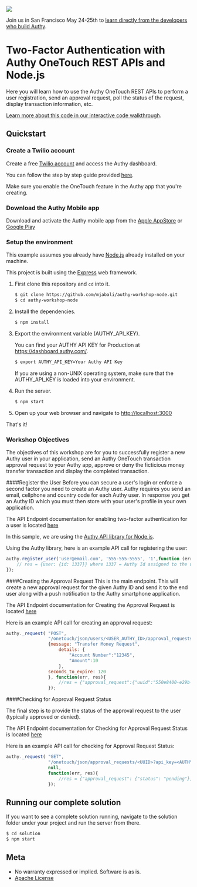<a href="http://twilio.com/signal">![](https://s3.amazonaws.com/baugues/signal-logo.png)</a>

Join us in San Francisco May 24-25th to [learn directly from the developers who build Authy](https://www.twilio.com/signal/schedule/2crLXWsVZaA2WIkaCUyYOc/aut).

# Two-Factor Authentication with Authy OneTouch REST APIs and Node.js

Here you will learn how to use the Authy OneTouch REST APIs to perform a user registration, send an approval request, poll the status of the request, display transaction information, etc.

[Learn more about this code in our interactive code walkthrough](https://www.twilio.com/docs/howto/walkthrough/two-factor-authentication/node/express).

## Quickstart

### Create a Twilio account

Create a free [Twilio account](https://www.twilio.com/user/account/authy/getting-started) and access the Authy dashboard.

You can follow the step by step guide provided [here](https://goo.gl/B3nuo5).

Make sure you enable the OneTouch feature in the Authy app that you're creating.

### Download the Authy Mobile app

Download and activate the Authy mobile app from the [Apple AppStore](https://itunes.apple.com/us/app/authy/id494168017?mt=8) or [Google Play](https://play.google.com/store/apps/details?id=com.authy.authy&hl=en)

### Setup the environment

This example assumes you already have [Node.js](https://nodejs.org) already installed on your machine.

This project is built using the [Express](http://expressjs.com/) web framework.

1. First clone this repository and `cd` into it.

   ```bash
   $ git clone https://github.com/mjabali/authy-workshop-node.git
   $ cd authy-workshop-node
   ```

1. Install the dependencies.

   ```bash
   $ npm install
   ```

1. Export the environment variable (AUTHY\_API\_KEY).

   You can find your AUTHY API KEY for Production at https://dashboard.authy.com/.

   ```bash
   $ export AUTHY_API_KEY=Your Authy API Key
   ```
   If you are using a non-UNIX operating system, make sure that the AUTHY_API_KEY is loaded into your environment.

1. Run the server.

   ```bash
   $ npm start
   ```

1. Open up your web browser and navigate to [http://localhost:3000](http://localhost:3000)

That's it!

### Workshop Objectives

The objectives of this workshop are for you to successfully register a new Authy user in your application, send an Authy OneTouch transaction approval request to your Authy app, approve or deny the ficticious money transfer transaction and display the completed transaction.

####Register the User
Before you can secure a user's login or enforce a second factor you need to create an Authy user. Authy requires you send an email, cellphone and country code for each Authy user. In response you get an Authy ID which you must then store with your user's profile in your own application.

The API Endpoint documentation for enabling two-factor authentication for a user is located [here](http://docs.authy.com/totp.html#enabling-two-factor-authentication-for-a-user)

In this sample, we are using the [Authy API library for Node.js](https://www.npmjs.com/package/authy).

Using the Authy library, here is an example API call for registering the user:

```javascript
authy.register_user('user@email.com', '555-555-5555', '1',function (err, res) {
    // res = {user: {id: 1337}} where 1337 = Authy Id assigned to the user 
});
```

####Creating the Approval Request
This is the main endpoint. This will create a new approval request for the given Authy ID and send it to the end user along with a push notification to the Authy smartphone application.

The API Endpoint documentation for Creating the Approval Request is located [here](http://docs.authy.com/onetouch.html#create-approvalrequest)

Here is an example API call for creating an approval request:

```javascript
authy._request( "POST",
				"/onetouch/json/users/<USER_AUTHY_ID>/approval_requests?api_key=<AUTHY_API_KEY>",
				{message: "Transfer Money Request",
				 	details: {
					 	"Account Number":"12345",
					 	"Amount":10
				 	},
				seconds_to_expire: 120
			 	}, function(err, res){
					//res = {"approval_request":{"uuid":"550e8400-e29b-41d4-a716-446655440000"},"success":true}
				});
```						 

####Checking for Approval Request Status

The final step is to provide the status of the approval request to the user (typically approved or denied).

The API Endpoint documentation for Checking for Approval Request Status is located [here](http://docs.authy.com/onetouch.html#check-approvalrequest-status)

Here is an example API call for checking for Approval Request Status:

```javascript
authy._request( "GET", 
				"/onetouch/json/approval_requests/<UUID>?api_key=<AUTHY_API_KEY>",
				null, 
				function(err, res){
					//res = {"approval_request": {"status": "pending"},"success": true}
				});
```

## Running our complete solution
If you want to see a complete solution running, navigate to the solution folder under your project and run the server from there.
   
   ```bash
   $ cd solution
   $ npm start
   ```

## Meta

* No warranty expressed or implied. Software is as is.
* [Apache License](https://opensource.org/licenses/Apache-2.0)